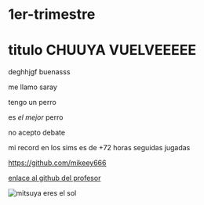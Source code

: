 # 1er-trimestre
# titulo CHUUYA VUELVEEEEE

deghhjgf
buenasss

me llamo saray

tengo un perro

es *el mejor* perro

no acepto debate

mi record en los sims es de +72 horas seguidas jugadas

https://github.com/mikeey666

[enlace al github del profesor](https://github.com/d-prieto)

![mitsuya eres el sol](https://somoskudasai.com/wp-content/uploads/2021/07/E6tYl9RUYAYizXW.jpg)
